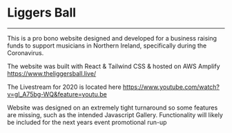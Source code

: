 # Liggers Ball 
--------------------------
This is a pro bono website designed and developed for a business raising funds to support musicians in Northern Ireland, specifically during the Coronavirus. 

The website was built with React & Tailwind CSS & hosted on AWS Amplify 
https://www.theliggersball.live/

The Livestream for 2020 is located here
https://www.youtube.com/watch?v=gl_A75bg-WQ&feature=youtu.be

Website was designed on an extremely tight turnaround so some features are missing, such as the intended Javascript Gallery. Functionality will likely be included for the next years event promotional run-up
